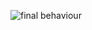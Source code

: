 ![final behaviour](https://user-images.githubusercontent.com/81178250/132223536-98ba6d7c-2452-4f5f-af76-39590dc152a7.png)

